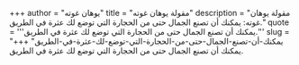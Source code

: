 +++
author = "يوهان غوته"
title = "مقولة يوهان غوته"
description = "مقولة يوهان غوته: يمكنك أن تصنع الجمال حتى من الحجارة التي توضع لك عثرة في الطريق."
quote = '''يمكنك أن تصنع الجمال حتى من الحجارة التي توضع لك عثرة في الطريق.''' 
slug = "يمكنك-أن-تصنع-الجمال-حتى-من-الحجارة-التي-توضع-لك-عثرة-في-الطريق"
+++
يمكنك أن تصنع الجمال حتى من الحجارة التي توضع لك عثرة في الطريق.

